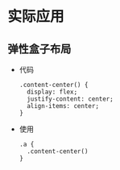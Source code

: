 # 实际应用

## 弹性盒子布局

+ 代码

  ```less
  .content-center() {
    display: flex;
    justify-content: center;
    align-items: center;
  }
  ```

+ 使用

  ```less
  .a {
    .content-center()
  }
  ```
